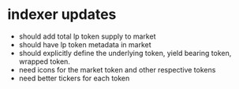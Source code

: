 # indexer updates
- should add total lp token supply to market
- should have lp token metadata in market
- should explicitly define the underlying token, yield bearing token, wrapped token.
- need icons for the market token and other respective tokens
- need better tickers for each token